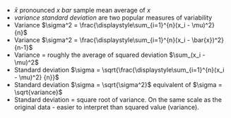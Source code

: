 - $\bar{x}$ pronounced *x bar* sample mean average of $x$
- *variance* *standard deviation* are two popular measures of variability
- Variance $\sigma^2 = \frac{\displaystyle\sum_{i=1}^{n}(x_i - \mu)^2} {n}$
- Variance $\sigma^2 = \frac{\displaystyle\sum_{i=1}^{n}(x_i - \bar{x})^2} {n-1}$
- Variance = roughly the average of squared deviation $\sum_(x_i - \mu)^2$
- Standard deviation $\sigma = \sqrt{\frac{\displaystyle\sum_{i=1}^{n}(x_i - \mu)^2} {n}}$
- Standard deviation $\sigma = \sqrt{\sigma^2}$ equivalent of $\sigma = \sqrt{variance}$ 
- Standard deviation = square root of variance. On the same scale as the original data - easier to interpret than squared value (variance).
